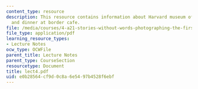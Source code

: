 ```yaml
---
content_type: resource
description: This resource contains information about Harvard museum of natural history
  and dinner at border cafe.
file: /media/courses/4-a21-stories-without-words-photographing-the-first-year-fall-2006/e0b28564cf9d0c8a6e5497b4528f6ebf_lect4.pdf
file_type: application/pdf
learning_resource_types:
- Lecture Notes
ocw_type: OCWFile
parent_title: Lecture Notes
parent_type: CourseSection
resourcetype: Document
title: lect4.pdf
uid: e0b28564-cf9d-0c8a-6e54-97b4528f6ebf
---
```

